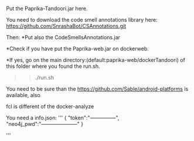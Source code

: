 Put the Paprika-Tandoori.jar here.

You need to download the code smell annotations library here:
https://github.com/SnrashaBot/CSAnnotations.git

Then:
*Put also the CodeSmellsAnnotations.jar

*Check if you have put the Paprika-web.jar on dockerweb.

*If yes, go on the main directory:(default:paprika-web/dockerTandoori) of this folder where you found the run.sh.

>> ./run.sh





You need to be sure than the https://github.com/Sable/android-platforms is available, also


fcl is different of the docker-analyze




You need a info.json:
'''
 { "token":"—————",
   "neo4j_pwd":"———————"
 }

'''
